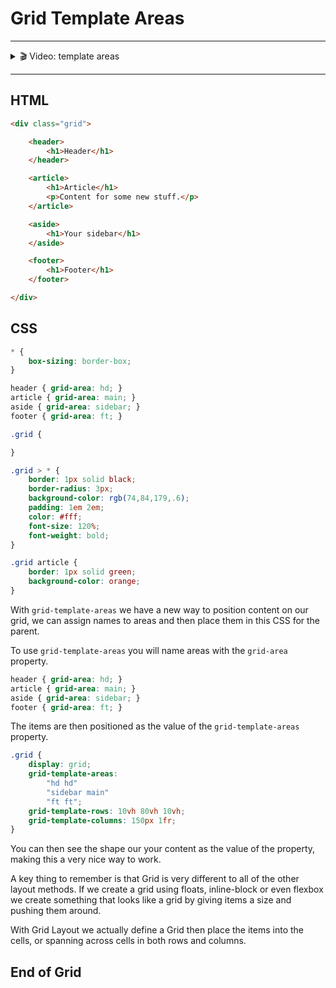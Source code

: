 # Grid Template Areas

---

<details>
    <summary>🎬 Video: template areas</summary><div class='video-container'>
        <iframe src="https://www.youtube.com/embed/47itKPds_Yk?rel=0" frameborder="0" allow="accelerometer; autoplay; encrypted-media; gyroscope; picture-in-picture" allowfullscreen rel='0'></iframe></div>
</details>

---

## HTML
```html
<div class="grid">

	<header>
		<h1>Header</h1>
	</header>

	<article>
		<h1>Article</h1>
		<p>Content for some new stuff.</p>
	</article>

	<aside>
		<h1>Your sidebar</h1>
	</aside>

	<footer>
		<h1>Footer</h1>
	</footer> 

</div>
```

## CSS

```css
* {
	box-sizing: border-box;
}

header { grid-area: hd; }
article { grid-area: main; }
aside { grid-area: sidebar; }
footer { grid-area: ft; }

.grid {

}

.grid > * {
	border: 1px solid black;
	border-radius: 3px;
	background-color: rgb(74,84,179,.6);
	padding: 1em 2em;
	color: #fff;
	font-size: 120%;
	font-weight: bold;
}

.grid article {
	border: 1px solid green;
	background-color: orange;
}
```

With `grid-template-areas` we have a new way to position content on our grid, we can assign names to areas and then place them in this CSS for the parent.

To use `grid-template-areas` you will name areas with the `grid-area` property.
```css
header { grid-area: hd; }
article { grid-area: main; }
aside { grid-area: sidebar; }
footer { grid-area: ft; }
```

The items are then positioned as the value of the `grid-template-areas` property.

```css
.grid {
	display: grid;
	grid-template-areas:
		"hd hd"
		"sidebar main"
		"ft ft";
	grid-template-rows: 10vh 80vh 10vh;
	grid-template-columns: 150px 1fr;			
}
```

You can then see the shape our your content as the value of the property, making this a very nice way to work.

A key thing to remember is that Grid is very different to all of the other layout methods. If we create a grid using floats, inline-block or even flexbox we create something that looks like a grid by giving items a size and pushing them around.

With Grid Layout we actually define a Grid then place the items into the cells, or spanning across cells in both rows and columns.

## End of Grid